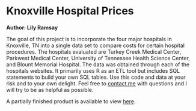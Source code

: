 # Knoxville Hospital Prices
**Author: Lily Ramsay**   
  
The goal of this project is to incorporate the four major hospitals in Knoxville, TN into a single data set to compare costs for certain hospital procedures. The hospitals evaluated are Turkey Creek Medical Center, Parkwest Medical Center, University of Tennessee Health Science Center, and Blount Memorial Hospital. The data was obtained through each of the hospitals websites. It primarily uses R as an ETL tool but includes SQL statements to build your own SQL tables. Use this code and data at your risk and to your own delight. Feel free to [contact me](mailto:lil@lilyramsay.com) with questions and I will try to be as helpful as possible.   

A partially finished product is available to view [here](https://public.tableau.com/app/profile/lily.ramsay/viz/ALookAtKnoxvillePrices/UnderstandingChargeDiscountVariance?publish=yes).
